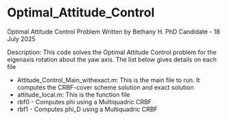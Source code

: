 # Optimal_Attitude_Control

Optimal Attitude Control Problem
Written by Bethany H.
PhD Candidate - 18 July 2025

Description:
This code solves the Optimal Attitude Control problem for the eigenaxis rotation about the yaw axis. The list below gives details on each file

- Attitude_Control_Main_withexact.m: This is the main file to run. It computes the CRBF-cover scheme solution and exact solution
- attitude_local.m: This is the function file
- rbf0 - Computes phi using a Multiquadric CRBF
- rbf1 - Computes phi_D using a Multiquadric CRBF
